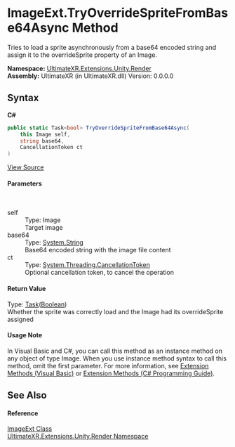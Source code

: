 # ImageExt.TryOverrideSpriteFromBase64Async Method 
 

Tries to load a sprite asynchronously from a base64 encoded string and assign it to the overrideSprite property of an Image.

**Namespace:**&nbsp;<a href="N_UltimateXR_Extensions_Unity_Render">UltimateXR.Extensions.Unity.Render</a><br />**Assembly:**&nbsp;UltimateXR (in UltimateXR.dll) Version: 0.0.0.0

## Syntax

**C#**<br />
``` C#
public static Task<bool> TryOverrideSpriteFromBase64Async(
	this Image self,
	string base64,
	CancellationToken ct
)
```

<a href="UltimateXR/Scripts/Extensions/Unity/Render/ImageExt.cs" rel="noopener noreferrer" title="View the source code">View Source</a><br />

#### Parameters
&nbsp;<dl><dt>self</dt><dd>Type: Image<br />Target image</dd><dt>base64</dt><dd>Type: <a href="https://docs.microsoft.com/dotnet/api/system.string" target="_blank" rel="noopener noreferrer">System.String</a><br />Base64 encoded string with the image file content</dd><dt>ct</dt><dd>Type: <a href="https://docs.microsoft.com/dotnet/api/system.threading.cancellationtoken" target="_blank" rel="noopener noreferrer">System.Threading.CancellationToken</a><br />Optional cancellation token, to cancel the operation</dd></dl>

#### Return Value
Type: <a href="https://docs.microsoft.com/dotnet/api/system.threading.tasks.task-1" target="_blank" rel="noopener noreferrer">Task</a>(<a href="https://docs.microsoft.com/dotnet/api/system.boolean" target="_blank" rel="noopener noreferrer">Boolean</a>)<br />Whether the sprite was correctly load and the Image had its overrideSprite assigned

#### Usage Note
In Visual Basic and C#, you can call this method as an instance method on any object of type Image. When you use instance method syntax to call this method, omit the first parameter. For more information, see <a href="https://docs.microsoft.com/dotnet/visual-basic/programming-guide/language-features/procedures/extension-methods" target="_blank" rel="noopener noreferrer">Extension Methods (Visual Basic)</a> or <a href="https://docs.microsoft.com/dotnet/csharp/programming-guide/classes-and-structs/extension-methods" target="_blank" rel="noopener noreferrer">Extension Methods (C# Programming Guide)</a>.

## See Also


#### Reference
<a href="T_UltimateXR_Extensions_Unity_Render_ImageExt">ImageExt Class</a><br /><a href="N_UltimateXR_Extensions_Unity_Render">UltimateXR.Extensions.Unity.Render Namespace</a><br />